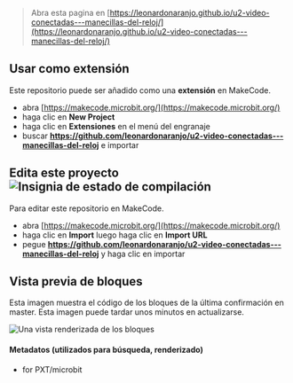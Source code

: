 
> Abra esta pagina en [https://leonardonaranjo.github.io/u2-video-conectadas---manecillas-del-reloj/](https://leonardonaranjo.github.io/u2-video-conectadas---manecillas-del-reloj/)

## Usar como extensión

Este repositorio puede ser añadido como una **extensión** en MakeCode.

* abra [https://makecode.microbit.org/](https://makecode.microbit.org/)
* haga clic en **New Project**
* haga clic en **Extensiones** en el menú del engranaje
* buscar **https://github.com/leonardonaranjo/u2-video-conectadas---manecillas-del-reloj** e importar

## Edita este proyecto ![Insignia de estado de compilación](https://github.com/leonardonaranjo/u2-video-conectadas---manecillas-del-reloj/workflows/MakeCode/badge.svg)

Para editar este repositorio en MakeCode.

* abra [https://makecode.microbit.org/](https://makecode.microbit.org/)
* haga clic en **Import** luego haga clic en **Import URL**
* pegue **https://github.com/leonardonaranjo/u2-video-conectadas---manecillas-del-reloj** y haga clic en importar

## Vista previa de bloques

Esta imagen muestra el código de los bloques de la última confirmación en master.
Esta imagen puede tardar unos minutos en actualizarse.

![Una vista renderizada de los bloques](https://github.com/leonardonaranjo/u2-video-conectadas---manecillas-del-reloj/raw/master/.github/makecode/blocks.png)

#### Metadatos (utilizados para búsqueda, renderizado)

* for PXT/microbit
<script src="https://makecode.com/gh-pages-embed.js"></script><script>makeCodeRender("{{ site.makecode.home_url }}", "{{ site.github.owner_name }}/{{ site.github.repository_name }}");</script>
